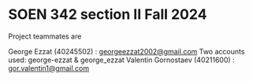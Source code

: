 # SOEN 342 section II Fall 2024

Project teammates are

George Ezzat (40245502) : georgeezzat2002@gmail.com
Two accounts used:
george-ezzat & george_ezzat
Valentin Gornostaev (40211600) : gor.valentin1@gmail.com
